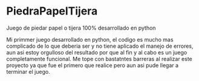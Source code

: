 # PiedraPapelTijera
Juego de piedar papel o tijera 100% desarrollado en python

Mi primmer juego desarrollado en python, el codigo es mucho mas complicado de lo que deberia ser y no tiene aplicado el manejo de errores, aun asi estoy orgulloso del resultado por que al fin y al cabo es un juego completamente funcional. Me tope con bastatntes barreras al realizar este proyecto ya que fue el primero que realice pero aun asi pude llegar a terminar el juego.

